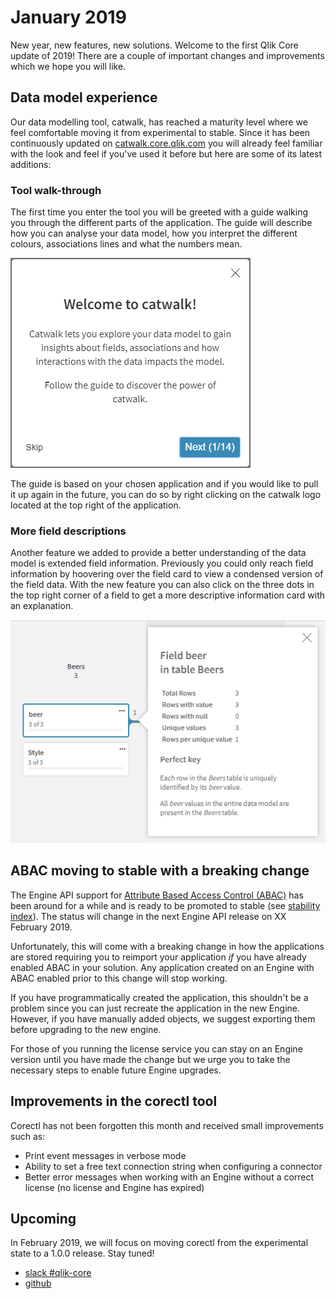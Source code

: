 # January 2019

New year, new features, new solutions. Welcome to the first Qlik Core update of 2019! There are a couple of important changes and improvements which we hope you will like.

## Data model experience

Our data modelling tool, catwalk, has reached a maturity level where we feel comfortable moving it from experimental
to stable. Since it has been continuously updated on [catwalk.core.qlik.com](https://catwalk.core.qlik.com)
you will already feel familiar with the look and feel if you've used it before but here are some of its latest
additions:

### Tool walk-through

The first time you enter the tool you will be greeted with a guide walking you through the different parts of the
application. The guide will describe how you can analyse your data model, how you interpret the different colours, associations lines and what the numbers mean.

![screenshot](../images/catwalk-walk-through.png)

The guide is based on your chosen application and if you would like to pull it up again in the future, you can do so by
right clicking on the catwalk logo located at the top right of the application.

### More field descriptions

Another feature we added to provide a better understanding of the data model is extended field information. Previously
you could only reach field information by hoovering over the field card to view a condensed version of the field
data. With the new feature you can also click on the three dots in the top right corner of a field to get a more
descriptive information card with an explanation.

![screenshot](../images/catwalk-field-info.png)

## ABAC moving to stable with a breaking change

The Engine API support for [Attribute Based Access Control (ABAC)](../../services/qix-engine/access-control/) has been
around for a while and is ready to be promoted to stable (see
[stability index](../../conventions/api-strategy/#stability-index)). The status will change in the next Engine API release
on XX February 2019.

Unfortunately, this will come with a breaking change in how the applications are stored requiring you to reimport your
application *if* you have already enabled ABAC in your solution. Any application created on an Engine with ABAC enabled
prior to this change will stop working.

If you have programmatically created the application, this shouldn't be a problem since you can just recreate the
application in the new Engine. However, if you have manually added objects, we suggest exporting them before upgrading
to the new engine.

For those of you running the license service you can stay on an Engine version until you have made the change but we
urge you to take the necessary steps to enable future Engine upgrades.

## Improvements in the corectl tool

Corectl has not been forgotten this month and received small improvements such as:

* Print event messages in verbose mode
* Ability to set a free text connection string when configuring a connector
* Better error messages when working with an Engine without a correct license (no license and Engine has expired)

## Upcoming

In February 2019, we will focus on moving corectl from the experimental state to a 1.0.0 release. Stay tuned!

* [slack #qlik-core](https://qlik-branch.slack.com/channels/qlik-core)
* [github](https://github.com/qlik-oss)
